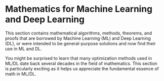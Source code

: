 # Mathematics for Machine Learning and Deep Learning

This section contains mathematical algorithms, methods, theorems, and proofs that are borrowed by Machine Learning (ML) and Deep Learning (DL), or were intended to be general-purpose solutions and now find their use in ML and DL. 

You might be surprised to learn that many optimization methods used in ML/DL date back several decades in the field of mathematics. This section is particularly exciting as it helps us appreciate the fundamental essence of math in ML/DL.

